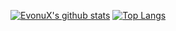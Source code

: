 [![EvonuX's github stats](https://github-readme-stats.vercel.app/api?username=EvonuX&count_private=true)](https://github.com/EvonuX/github-readme-stats)
[![Top Langs](https://github-readme-stats.vercel.app/api/top-langs/?username=EvonuX)](https://github.com/EvonuX/github-readme-stats)
